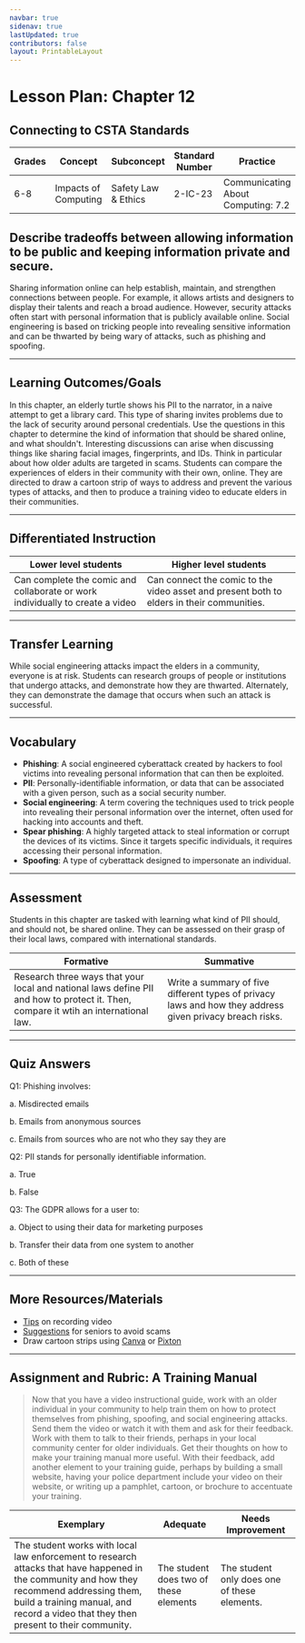 ```yaml
---
navbar: true
sidenav: true
lastUpdated: true
contributors: false
layout: PrintableLayout
---
```


<div class="home">
<h1 class="page-inner-title">Lesson Plan: Chapter 12</h1>

## Connecting to CSTA Standards

Grades | Concept | Subconcept | Standard Number | Practice
---|---|---|---|---
6-8 | Impacts of Computing | Safety Law & Ethics| 2-IC-23 | Communicating About Computing: 7.2 |

## Describe tradeoffs between allowing information to be public and keeping information private and secure.

Sharing information online can help establish, maintain, and strengthen connections between people. For example, it allows artists and designers to display their talents and reach a broad audience. However, security attacks often start with personal information that is publicly available online. Social engineering is based on tricking people into revealing sensitive information and can be thwarted by being wary of attacks, such as phishing and spoofing.

---

## Learning Outcomes/Goals

In this chapter, an elderly turtle shows his PII to the narrator, in a naive attempt to get a library card. This type of sharing invites problems due to the lack of security around personal credentials. Use the questions in this chapter to determine the kind of information that should be shared online, and what shouldn't. Interesting discussions can arise when discussing things like sharing facial images, fingerprints, and IDs. Think in particular about how older adults are targeted in scams. Students can compare the experiences of elders in their community with their own, online. They are directed to draw a cartoon strip of ways to address and prevent the various types of attacks, and then to produce a training video to educate elders in their communities.

---

## Differentiated Instruction

Lower level students | Higher level students
---|---
Can complete the comic and collaborate or work individually to create a video | Can connect the comic to the video asset and present both to elders in their communities. 

---

## Transfer Learning

While social engineering attacks impact the elders in a community, everyone is at risk. Students can research groups of people or institutions that undergo attacks, and demonstrate how they are thwarted. Alternately, they can demonstrate the damage that occurs when such an attack is successful.

---

## Vocabulary

- **Phishing**:  A social engineered cyberattack created by hackers to fool victims into revealing personal information that can then be exploited. 
- **PII**: Personally-identifiable information, or data that can be associated with a given person, such as a social security number.
- **Social engineering**: A term covering the techniques used to trick people into revealing their personal information over the internet, often used for hacking into accounts and theft. 
- **Spear phishing**: A highly targeted attack to steal information or corrupt the devices of its victims. Since it targets specific individuals, it requires accessing their personal information.
- **Spoofing**: A type of cyberattack designed to impersonate an individual.

---

## Assessment

Students in this chapter are tasked with learning what kind of PII should, and should not, be shared online. They can be assessed on their grasp of their local laws, compared with international standards. 

Formative | Summative
---|---
Research three ways that your local and national laws define PII and how to protect it. Then, compare it wtih an international law. | Write a summary of five different types of privacy laws and how they address given privacy breach risks.

---

## Quiz Answers

Q1:	Phishing involves:  

a.	Misdirected emails 

b.	Emails from anonymous sources  

c.	<span class="highlight">Emails from sources who are not who they say they are</span>  

Q2:	PII stands for personally identifiable information.  

a.	<span class="highlight">True</span>  

b.	False 

Q3:	The GDPR allows for a user to:  

a.	Object to using their data for marketing purposes  

b.	Transfer their data from one system to another  

c.	<span class="highlight">Both of these</span> 

---

## More Resources/Materials

- [Tips](https://wistia.com/learn/production/shooting-video-by-yourself) on recording video
- [Suggestions](https://ncoa.org/article/how-to-prevent-phishing-scams-a-guide-for-seniors) for seniors to avoid scams
- Draw cartoon strips using [Canva](https://canva.com) or [Pixton](https://app.pixton.com)

---

## Assignment and Rubric: A Training Manual

> Now that you have a video instructional guide, work with an older individual in your community to help train them on how to protect themselves from phishing, spoofing, and social engineering attacks. Send them the video or watch it with them and ask for their feedback. Work with them to talk to their friends, perhaps in your local community center for older individuals. Get their thoughts on how to make your training manual more useful. With their feedback, add another element to your training guide, perhaps by building a small website, having your police department include your video on their website, or writing up a pamphlet, cartoon, or brochure to accentuate your training. 

Exemplary | Adequate | Needs Improvement 
---|---|---
The student works with local law enforcement to research attacks that have happened in the community and how they recommend addressing them, build a training manual, and record a video that they then present to their community.  | The student does two of these elements | The student only does one of these elements.
</div>